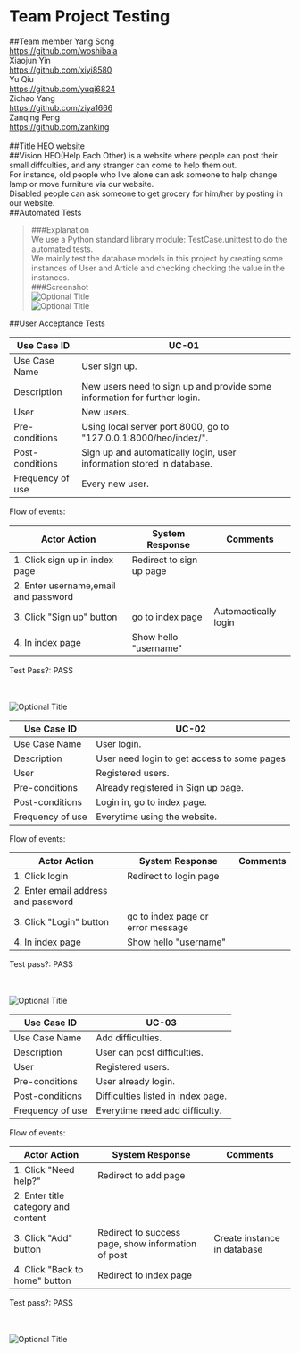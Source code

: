 # Team Project Testing
##Team member
Yang Song          <br/><https://github.com/woshibala><br/>
Xiaojun Yin        <br/><https://github.com/xiyi8580><br/>
Yu Qiu             <br/><https://github.com/yuqi6824><br/>
Zichao Yang        <br/><https://github.com/ziya1666><br/>
Zanqing Feng       <br/><https://github.com/zanking><br/><br/>
##Title
HEO website
<br/>
##Vision
HEO(Help Each Other) is a website where people can post their small diffculties, and any stranger can come to help them out.<br/>
For instance, old people who live alone can ask someone to help change lamp or move furniture via our website.<br/>
Disabled people can ask someone to get grocery for him/her by posting in our website.<br/>
##Automated Tests
>###Explanation<br/>
We use a Python standard library module: TestCase.unittest to do the automated tests.<br/>
We mainly test the database models in this project by creating some instances of User and Article and checking checking the value in the instances.<br/>
>###Screenshot<br/>
![](https://raw.github.com/woshibala/team-project-for-csci3308/SY/test1.png "Optional Title")<br/>
![](https://raw.github.com/woshibala/team-project-for-csci3308/SY/test2.png "Optional Title")<br/>

##User Acceptance Tests

 Use Case ID |  UC-01
------------ | -------------
Use Case Name |  User sign up.
Description | New users need to sign up and provide some information for further login.
User | New users.
Pre-conditions | Using local server port 8000, go to "127.0.0.1:8000/heo/index/".
Post-conditions | Sign up and automatically login, user information stored in database.
Frequency of use | Every new user. 

Flow of events:<br/>

Actor Action | System Response | Comments
------------ | --------------- | ---------
1. Click sign up in index page| Redirect to sign up page|
2. Enter username,email and password|   |
3. Click "Sign up" button| go to index page | Automactically login
4. In index page | Show hello "username" |

Test Pass?: PASS <br/><br/><br/>


![](https://raw.github.com/woshibala/team-project-for-csci3308/SY/test6.png "Optional Title")<br/>



Use Case ID |  UC-02
------------ | -------------
Use Case Name |  User login.
Description | User need login to get access to some pages
User | Registered users.
Pre-conditions | Already registered in Sign up page.
Post-conditions | Login in, go to index page.
Frequency of use | Everytime using the website. 

Flow of events:<br/>

Actor Action | System Response | Comments
------------ | --------------- | ---------
1. Click login | Redirect to login page|
2. Enter email address and password|   |
3. Click "Login" button| go to index page or error message | 
4. In index page | Show hello "username" |

Test pass?: PASS <br/><br/><br/>

![](https://raw.github.com/woshibala/team-project-for-csci3308/SY/test5.png "Optional Title")<br/>


Use Case ID |  UC-03
------------ | -------------
Use Case Name |  Add difficulties.
Description | User can post difficulties.
User | Registered users.
Pre-conditions | User already login.
Post-conditions | Difficulties listed in index page.
Frequency of use | Everytime need add difficulty. 

Flow of events:<br/>

Actor Action | System Response | Comments
------------ | --------------- | ---------
1. Click "Need help?" | Redirect to add page|
2. Enter title category and content|   |
3. Click "Add" button| Redirect to success page, show information of post| Create instance in database
4. Click "Back to home" button | Redirect to index page  |

Test pass?: PASS <br/><br/><br/>

![](https://raw.github.com/woshibala/team-project-for-csci3308/SY/test4.png "Optional Title")<br/>









